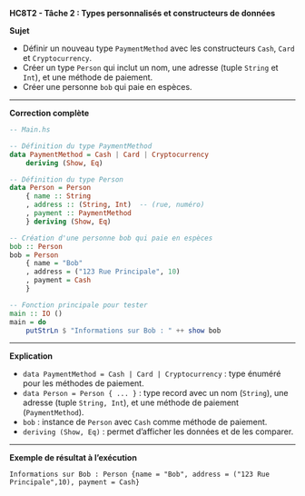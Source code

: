 **HC8T2 - Tâche 2 : Types personnalisés et constructeurs de données**

**Sujet**

* Définir un nouveau type `PaymentMethod` avec les constructeurs `Cash`, `Card` et `Cryptocurrency`.
* Créer un type `Person` qui inclut un nom, une adresse (tuple `String` et `Int`), et une méthode de paiement.
* Créer une personne `bob` qui paie en espèces.

---

**Correction complète**

```haskell
-- Main.hs

-- Définition du type PaymentMethod
data PaymentMethod = Cash | Card | Cryptocurrency
    deriving (Show, Eq)

-- Définition du type Person
data Person = Person
    { name :: String
    , address :: (String, Int)  -- (rue, numéro)
    , payment :: PaymentMethod
    } deriving (Show, Eq)

-- Création d'une personne bob qui paie en espèces
bob :: Person
bob = Person
    { name = "Bob"
    , address = ("123 Rue Principale", 10)
    , payment = Cash
    }

-- Fonction principale pour tester
main :: IO ()
main = do
    putStrLn $ "Informations sur Bob : " ++ show bob
```

---

**Explication**

* `data PaymentMethod = Cash | Card | Cryptocurrency` : type énuméré pour les méthodes de paiement.
* `data Person = Person { ... }` : type record avec un nom (`String`), une adresse (tuple `String, Int`), et une méthode de paiement (`PaymentMethod`).
* `bob` : instance de `Person` avec `Cash` comme méthode de paiement.
* `deriving (Show, Eq)` : permet d’afficher les données et de les comparer.

---

**Exemple de résultat à l’exécution**

```
Informations sur Bob : Person {name = "Bob", address = ("123 Rue Principale",10), payment = Cash}
```

